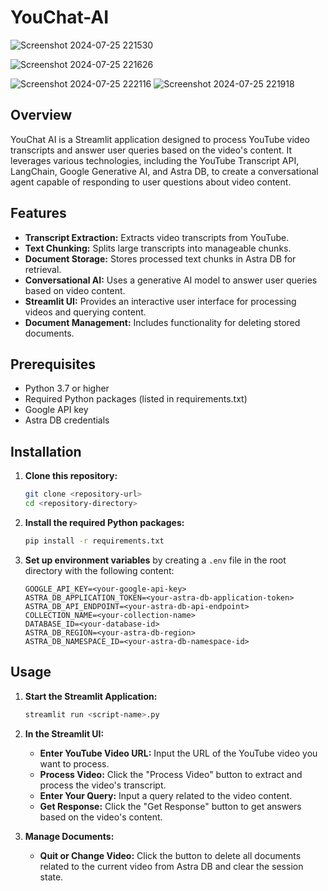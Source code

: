 # YouChat-AI



![Screenshot 2024-07-25 221530](https://github.com/user-attachments/assets/ef15bc8b-e539-45f5-9f24-5424a06dc5ef)

![Screenshot 2024-07-25 221626](https://github.com/user-attachments/assets/35051cad-1d27-4d5e-b170-0665c8963402)

![Screenshot 2024-07-25 222116](https://github.com/user-attachments/assets/85d164ac-9b2b-47cf-8d52-6581959088ba)
![Screenshot 2024-07-25 221918](https://github.com/user-attachments/assets/8e550118-ab14-4e84-97fb-a1285da65808)

## Overview

YouChat AI is a Streamlit application designed to process YouTube video transcripts and answer user queries based on the video's content. It leverages various technologies, including the YouTube Transcript API, LangChain, Google Generative AI, and Astra DB, to create a conversational agent capable of responding to user questions about video content.

## Features

- **Transcript Extraction:** Extracts video transcripts from YouTube.
- **Text Chunking:** Splits large transcripts into manageable chunks.
- **Document Storage:** Stores processed text chunks in Astra DB for retrieval.
- **Conversational AI:** Uses a generative AI model to answer user queries based on video content.
- **Streamlit UI:** Provides an interactive user interface for processing videos and querying content.
- **Document Management:** Includes functionality for deleting stored documents.

## Prerequisites

- Python 3.7 or higher
- Required Python packages (listed in requirements.txt)
- Google API key
- Astra DB credentials

## Installation

1. **Clone this repository:**

    ```bash
    git clone <repository-url>
    cd <repository-directory>
    ```

2. **Install the required Python packages:**

    ```bash
    pip install -r requirements.txt
    ```

3. **Set up environment variables** by creating a `.env` file in the root directory with the following content:

    ```env
    GOOGLE_API_KEY=<your-google-api-key>
    ASTRA_DB_APPLICATION_TOKEN=<your-astra-db-application-token>
    ASTRA_DB_API_ENDPOINT=<your-astra-db-api-endpoint>
    COLLECTION_NAME=<your-collection-name>
    DATABASE_ID=<your-database-id>
    ASTRA_DB_REGION=<your-astra-db-region>
    ASTRA_DB_NAMESPACE_ID=<your-astra-db-namespace-id>
    ```

## Usage

1. **Start the Streamlit Application:**

    ```bash
    streamlit run <script-name>.py
    ```

2. **In the Streamlit UI:**
   - **Enter YouTube Video URL:** Input the URL of the YouTube video you want to process.
   - **Process Video:** Click the "Process Video" button to extract and process the video's transcript.
   - **Enter Your Query:** Input a query related to the video content.
   - **Get Response:** Click the "Get Response" button to get answers based on the video's content.

3. **Manage Documents:**
   - **Quit or Change Video:** Click the button to delete all documents related to the current video from Astra DB and clear the session state.
